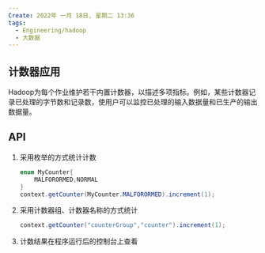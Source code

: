```yaml
---
Create: 2022年 一月 18日, 星期二 13:36
tags: 
  - Engineering/hadoop
  - 大数据
---
```

## 计数器应用
Hadoop为每个作业维护若干内置计数器，以描述多项指标。例如，某些计数器记录已处理的字节数和记录数，使用户可以监控已处理的输入数据量和已生产的输出数据量。

## API
1. 采用枚举的方式统计计数
	```java
	enum MyCounter{
		MALFORORMED,NORMAL
	}
	context.getCounter(MyCounter.MALFORORMED).increment(1);

	```

2. 采用计数器组、计数器名称的方式统计
	```java
	context.getCounter("counterGroup","counter").increment(1);
	```

3. 计数结果在程序运行后的控制台上查看



